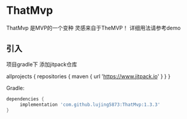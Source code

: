 # **ThatMvp** #

ThatMvp 是MVP的一个变种  灵感来自于TheMVP！ 
详细用法请参考demo  

## **引入** ##
项目gradle下 添加jitpack仓库

allprojects {
    repositories {
        maven { url 'https://www.jitpack.io' }
    }
}

Gradle:

```.gradle
dependencies {
     implementation 'com.github.lujing5873:ThatMvp:1.3.3'
}
```


